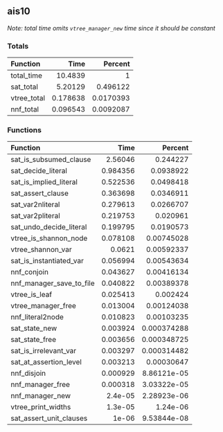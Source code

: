 ## ais10

*Note: total time omits `vtree_manager_new` time since it should be constant*

### Totals

| Function    |      Time |   Percent |
|:------------|----------:|----------:|
| total_time  | 10.4839   | 1         |
| sat_total   |  5.20129  | 0.496122  |
| vtree_total |  0.178638 | 0.0170393 |
| nnf_total   |  0.096543 | 0.0092087 |

### Functions

| Function                 |     Time |     Percent |
|:-------------------------|---------:|------------:|
| sat_is_subsumed_clause   | 2.56046  | 0.244227    |
| sat_decide_literal       | 0.984356 | 0.0938922   |
| sat_is_implied_literal   | 0.522536 | 0.0498418   |
| sat_assert_clause        | 0.363698 | 0.0346911   |
| sat_var2nliteral         | 0.279613 | 0.0266707   |
| sat_var2pliteral         | 0.219753 | 0.020961    |
| sat_undo_decide_literal  | 0.199795 | 0.0190573   |
| vtree_is_shannon_node    | 0.078108 | 0.00745028  |
| vtree_shannon_var        | 0.0621   | 0.00592337  |
| sat_is_instantiated_var  | 0.056994 | 0.00543634  |
| nnf_conjoin              | 0.043627 | 0.00416134  |
| nnf_manager_save_to_file | 0.040822 | 0.00389378  |
| vtree_is_leaf            | 0.025413 | 0.002424    |
| vtree_manager_free       | 0.013004 | 0.00124038  |
| nnf_literal2node         | 0.010823 | 0.00103235  |
| sat_state_new            | 0.003924 | 0.000374288 |
| sat_state_free           | 0.003656 | 0.000348725 |
| sat_is_irrelevant_var    | 0.003297 | 0.000314482 |
| sat_at_assertion_level   | 0.003213 | 0.00030647  |
| nnf_disjoin              | 0.000929 | 8.86121e-05 |
| nnf_manager_free         | 0.000318 | 3.03322e-05 |
| nnf_manager_new          | 2.4e-05  | 2.28923e-06 |
| vtree_print_widths       | 1.3e-05  | 1.24e-06    |
| sat_assert_unit_clauses  | 1e-06    | 9.53844e-08 |
